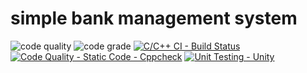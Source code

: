 # simple bank management system
![code quality](https://www.code-inspector.com/project/28001/score/svg)
![code grade](https://www.code-inspector.com/project/28001/status/svg)
[![C/C++ CI - Build Status](https://github.com/priyaaketi07/stepin_calcutor-using-funtion-pointer/actions/workflows/build.yml/badge.svg)](https://github.com/priyaaketi07/stepin_calcutor-using-funtion-pointer/actions/workflows/build.yml)
[![Code Quality - Static Code - Cppcheck](https://github.com/priyaaketi07/stepin_calcutor-using-funtion-pointer/actions/workflows/cppcheck.yml/badge.svg)](https://github.com/priyaaketi07/stepin_calcutor-using-funtion-pointer/actions/workflows/cppcheck.yml)
[![Unit Testing - Unity](https://github.com/priyaaketi07/stepin_calcutor-using-funtion-pointer/actions/workflows/unittest.yml/badge.svg)](https://github.com/priyaaketi07/stepin_calcutor-using-funtion-pointer/actions/workflows/unittest.yml)
